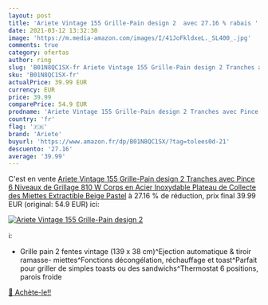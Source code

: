 ```yaml
---
layout: post
title: 'Ariete Vintage 155 Grille-Pain design 2  avec 27.16 % rabais '
date: 2021-03-12 13:32:30
image: 'https://m.media-amazon.com/images/I/41JoFkldxeL._SL400_.jpg'
comments: true
category: ofertas
author: ring
slug: 'B01N8QC1SX-fr Ariete Vintage 155 Grille-Pain design 2 Tranches avec...'
sku: 'B01N8QC1SX-fr'
actualPrice: 39.99 EUR
currency: EUR
price: 39.99
comparePrice: 54.9 EUR
prodname: 'Ariete Vintage 155 Grille-Pain design 2 Tranches avec Pince  6 Niveaux de Grillage  810 W  Corps en Acier Inoxydable  Plateau de Collecte des Miettes Extractible  Beige Pastel'
country: 'fr'
flag: '🇫🇷'
brand: 'Ariete'
buyurl: 'https://www.amazon.fr/dp/B01N8QC1SX/?tag=tolees0d-21'
descuento: '27.16'
average: '39.99'
---
```


C'est en vente [Ariete Vintage 155 Grille-Pain design 2 Tranches avec Pince  6 Niveaux de Grillage  810 W  Corps en Acier Inoxydable  Plateau de Collecte des Miettes Extractible  Beige Pastel](https://www.amazon.fr/dp/B01N8QC1SX/?tag=tolees0d-21)  à  27.16 % de réduction, prix final  39.99 EUR (original: 54.9 EUR) ici:

[![Ariete Vintage 155 Grille-Pain design 2 ](https://m.media-amazon.com/images/I/41JoFkldxeL._SL400_.jpg)](https://www.amazon.fr/dp/B01N8QC1SX/?tag=tolees0d-21)

ℹ️:

- Grille pain 2 fentes vintage (139 x 38 cm)^Ejection automatique & tiroir ramasse- miettes^Fonctions décongélation, réchauffage et toast^Parfait pour griller de simples toasts ou des sandwichs^Thermostat 6 positions, parois froide

[🛒 Achète-le!!](https://www.amazon.fr/dp/B01N8QC1SX/?tag=tolees0d-21)
